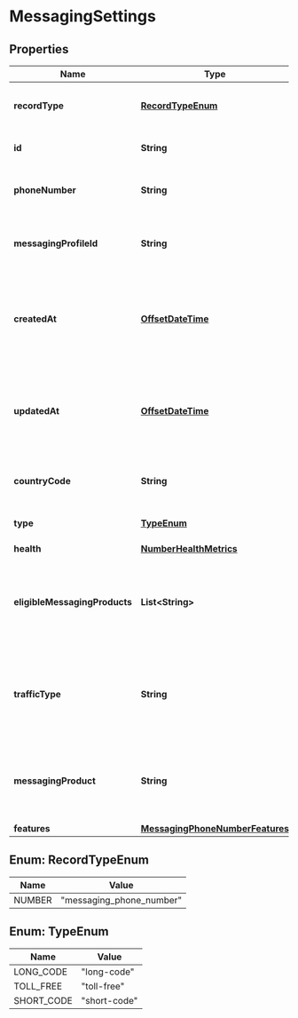 # MessagingSettings

## Properties
Name | Type | Description | Notes
------------ | ------------- | ------------- | -------------
**recordType** | [**RecordTypeEnum**](#RecordTypeEnum) | Identifies the type of the resource. |  [optional]
**id** | **String** | Identifies the type of resource. |  [optional]
**phoneNumber** | **String** | +E.164 formatted phone number. |  [optional]
**messagingProfileId** | **String** | Unique identifier for a messaging profile. |  [optional]
**createdAt** | [**OffsetDateTime**](OffsetDateTime.md) | ISO 8601 formatted date indicating when the resource was created. |  [optional]
**updatedAt** | [**OffsetDateTime**](OffsetDateTime.md) | ISO 8601 formatted date indicating when the resource was updated. |  [optional]
**countryCode** | **String** | ISO 3166-1 alpha-2 country code. |  [optional]
**type** | [**TypeEnum**](#TypeEnum) | The type of the phone number |  [optional]
**health** | [**NumberHealthMetrics**](NumberHealthMetrics.md) |  |  [optional]
**eligibleMessagingProducts** | **List&lt;String&gt;** | The messaging products that this number can be registered to use |  [optional]
**trafficType** | **String** | The messaging traffic or use case for which the number is currently configured. |  [optional]
**messagingProduct** | **String** | The messaging product that the number is registered to use |  [optional]
**features** | [**MessagingPhoneNumberFeatures**](MessagingPhoneNumberFeatures.md) |  |  [optional]

<a name="RecordTypeEnum"></a>
## Enum: RecordTypeEnum
Name | Value
---- | -----
NUMBER | &quot;messaging_phone_number&quot;

<a name="TypeEnum"></a>
## Enum: TypeEnum
Name | Value
---- | -----
LONG_CODE | &quot;long-code&quot;
TOLL_FREE | &quot;toll-free&quot;
SHORT_CODE | &quot;short-code&quot;

